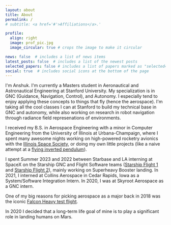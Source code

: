```yaml
---
layout: about
title: About
permalink: /
# subtitle: <a href='#'>Affiliations</a>.'

profile:
  align: right
  image: prof_pic.jpg
  image_circular: true # crops the image to make it circular

news: false  # includes a list of news items
latest_posts: false  # includes a list of the newest posts
selected_papers: false # includes a list of papers marked as "selected={true}"
social: true  # includes social icons at the bottom of the page
---
```


I'm Anshuk. I'm currently a Masters student in Aeronautical and Astronautical Engineering at Stanford University. My specialization is in GNC (Guidance, Navigation, Control), and Autonomy. I especially tend to enjoy applying these concepts to things that fly (hence the aerospace). I'm taking all the cool classes I can at Stanford to build my technical base in GNC and autonomy, while also working on research in robot navigation through radiance field represenations of environments. 

I received my B.S. in Aerospace Engineering with a minor in Computer Engineering from the University of Illinois at Urbana-Champaign, where I spent many awesome nights working on high-powered rocketry avionics with the [Illinois Space Society](https://www.illinoisspacesociety.org/), or doing my own little projects (like a naive attempt at a [flying inverted pendulum](https://www.youtube.com/watch?v=7N7ZdDmsYzY)).

I spent Summer 2023 and 2022 between Starbase and LA interning at SpaceX on the Starship GNC and Flight Software teams ([Starship Flight 1](https://www.youtube.com/watch?v=_krgcofiM6M) and [Starship Flight 2](https://www.youtube.com/watch?v=C3iHAgwIYtI)), mainly working on Superheavy Booster landing. In 2021, I interned at Collins Aerospace in Cedar Rapids, Iowa as a System/Software Integration Intern. In 2020, I was at Skyroot Aerospace as a GNC intern.

One of my big reasons for picking aerospace as a major back in 2018 was the iconic [Falcon Heavy test flight](https://www.youtube.com/watch?v=A0FZIwabctw).

In 2020 I decided that a long-term life goal of mine is to play a significant role in landing humans on Mars. 

<!-- Other non-aerospace fun (maybe stereotypical) things about me:
* I grew up in Hyderabad, India and only moved to the US in 2019. Hyderabad is my home.
* I love Interstellar (watching the movie and listening to the music).
* I follow Formula 1 closely.
* I used to play Tabla in high school.
* My music taste includes Arijit Singh, Taylor Swift, Green Day, AJR, Kishore Kumar, Blackpink... (it's varied).
* I like bouldering but am only at a V3 level. -->
  